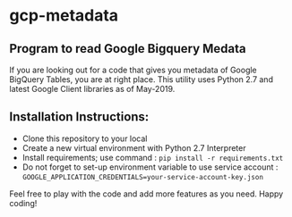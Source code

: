 gcp-metadata
============

## Program to read Google Bigquery Medata

If you are looking out for a code that gives you metadata of Google BigQuery Tables, you are at right place.
This utility uses Python 2.7 and latest Google Client libraries as of May-2019.

## Installation Instructions:
* Clone this repository to your local
* Create a new virtual environment with Python 2.7 Interpreter
* Install requirements; use command : `pip install -r requirements.txt`
* Do not forget to set-up environment variable to use service account : `GOOGLE_APPLICATION_CREDENTIALS=your-service-account-key.json`

Feel free to play with the code and add more features as you need. Happy coding!
